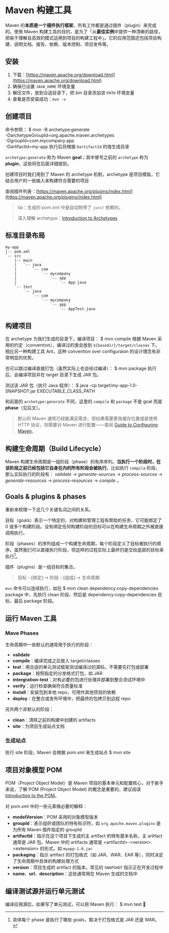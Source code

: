 # Maven 构建工具

Maven 的**本质是一个插件执行框架**，所有工作都是通过插件（plugin）来完成的。使用 Maven 构建工具的目的，是为了「从**最佳实例**中提供一种清晰的路径，把易于理解且高效的模式运用到项目的构建工程中」。它的应用范围还包括项目构建、说明文档、报告、依赖、版本控制、项目发布等。

## 安装
1. 下载：[https://maven.apache.org/download.html](https://maven.apache.org/download.html)
2. 确保已设置 `JAVA_HOME` 环境变量
3. 解压文件，放到合适目录下，把 *bin* 目录添加进 `PATH` 环境变量
4. 查看是否安装成功：`mvn -v`

## 创建项目
命令参照：
	$ mvn -B archetype:generate \
	  -DarchetypeGroupId=org.apache.maven.archetypes \
	  -DgroupId=com.mycompany.app \
	  -DartifactId=my-app
执行后将根据 `DartifactId` 的值生成目录

`archetype:generate` 称为 Maven **goal**；其中冒号之前的 `archetype` 称为 **plugin**，这些将在后面详细提到。

创建项目时我们用到了 Maven 的 archetype 机制，archetype 是项目模版，它结合用户的一些输入来构建符合需要的项目

查阅插件列表：[https://maven.apache.org/plugins/index.html](https://maven.apache.org/plugins/index.html)

> tip：生成的 pom.xml 中是自动附带了 `junit` 依赖的。

> 深入理解 archetype：[Introduction to Archetypes](https://maven.apache.org/guides/introduction/introduction-to-archetypes.html)

## 标准目录布局
	my-app
	|-- pom.xml
	`-- src
	    |-- main
	    |   `-- java
	    |       `-- com
	    |           `-- mycompany
	    |               `-- app
	    |                   `-- App.java
	    `-- test
	        `-- java
	            `-- com
	                `-- mycompany
	                    `-- app
	                        `-- AppTest.java

## 构建项目
在 archetype 为我们生成的目录下，编译项目：
	$ mvn compile
根据 Maven 采用的约定（convention），编译过的类会放到 `${basedir}/target/classes` 下。相比另一种构建工具 Ant，这种 convention over configuraion 的设计理念有非常明显的优势。

也可以跳过编译直接打包（虽然实际上也会经过编译）：
	$ mvn package
执行后，会编译项目并在 target 目录下生成 JAR 包。

测试该 JAR 包（执行 Java 程序）：
	$ java -cp target/my-app-1.0-SNAPSHOT.jar EXECUTABLE_CLASS_PATH

和前面的 `archetype:generate` 不同，这里的 `compile` 和 `package` 不是 goal 而是 **phase**（见后文）。

> 默认的 Maven 通常已经能满足需求，但如果需要更改缓存位置或是使用 HTTP 协议，则需要对 Maven 进行配置——查阅 [Guide to Configuring Maven](https://maven.apache.org/guides/mini/guide-configuring-maven.html)。

## 构建生命周期（Build Lifecycle）
Maven 构建生命周期是一组阶段（phase）的有序序列。**当执行一个阶段时，在该阶段之前已经包括它自身在内的所有阶段会被执行**。比如执行 `compile` 阶段，那么实际执行的阶段有： *validate* -\> *generate-sources* -\> *process-sources* -\> *generate-resources* -\> *process-resources* -\> *compile* 。

## Goals & plugins & phases
重新来梳理一下这几个关键名词之间的关系。

目标（goals）表示一个特定的、对构建和管理工程有帮助的任务，它可能绑定了 0 或多个构建阶段。没有绑定任何构建阶段的目标可以在构建生命周期之外被直接调用执行。

阶段（phases）的序列组成一个构建生命周期，每个阶段定义了目标被执行的顺序。虽然我们可以直接执行阶段，但这样的过程实际上最终仍是交给底层的目标来执行[^1]。

插件（plugins）是一组目标的集合。

> 目标 -:[绑定]:-\> 阶段 -:[组成]:-\> 生命周期

`mvn` 命令可以连续执行，如在
	$ mvn clean dependency:copy-dependencies package
中，先执行 clean 阶段，然后是 dependency:copy-dependencies 目标，最后 package 阶段。

## 运行 Maven 工具

### Mave Phases
生命周期中一些默认的通常用于执行的阶段：
- **validate**
- **compile**：编译完成之后放入 target/classes
- **test**：用合适的单元测试框架测试编译过的源码，不需要先打包或部署
- **package**：按照指定的分发格式打包，如 JAR
- **intergration-test**：对有必要的包进行处理并部署到整合测试环境中
- **verify**：运行检查确保符合质量标准
- **install**：安装包到本地 repo，可用作其他项目的依赖
- **deploy**：在整合或发布环境中，把最终的包拷贝到远程 repo

另外两个非默认的阶段：
- **clean**：清除之前的构建中创建的 artifacts
- **site**：为项目生成站点文档

### 生成站点
执行 site 阶段，Maven 会根据 pom.xml 来生成站点
	$ mvn site

## 项目对象模型 POM
POM（Project Object Model）是 Maven 项目的基本单元和配置核心，对于新手来说，了解 POM (Project Object Model) 的概念是重要的，建议阅读 [Introduction to the POM](https://maven.apache.org/guides/introduction/introduction-to-the-pom.html)。

对 pom.xml 中的一些元素做必要的解释：
- **modelVersion**：POM 采用的对象模型版本
- **groupId**：表示组织或团队的特有标识符，如 `org.apache.maven.plugins` 是为所有 Maven 插件指定的 groupId
- **artifactId**：指示在这个项目下生成的主 artifact 的特有基本名称，主 artifact 通常是 JAR 包。Maven 中的 artifacts 通常是 \<artifactId\>-\<version\>.\<extension\> 的形式，如 `myapp-1.0.jar`
- **packaging**：指示 artifact 的打包格式（如 JAR、WAR、EAR 等），同时决定了生命周期中具体的构建处理方式
- **version**：项目生成的 artifact 的版本。常见的 `SNAPSHOT` 指示正在开发过程中
- **name**、**url**、**description**：这些通常用在 Maven 生成的文档中

## 编译测试源并运行单元测试
编译应用源后，如果写了单元测试，可以用 Maven 执行：
	$ mvn test
🔘

[^1]:	具体每个 phase 是执行了哪些 goals，取决于打包格式是 JAR 还是 WAR。